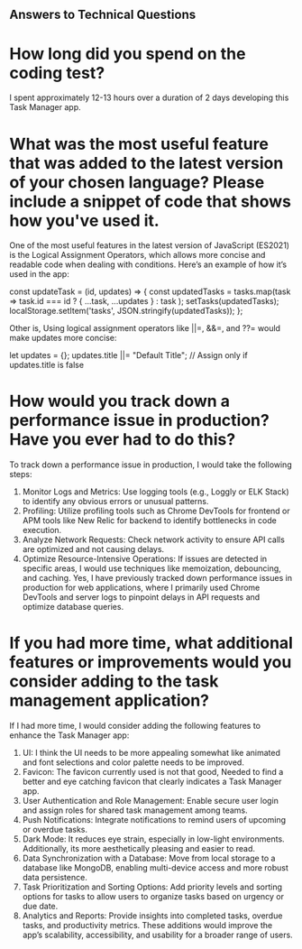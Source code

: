 ## Answers to Technical Questions

# How long did you spend on the coding test?
I spent approximately 12-13 hours over a duration of 2 days developing this Task Manager app. 

# What was the most useful feature that was added to the latest version of your chosen language? Please include a snippet of code that shows how you've used it.
One of the most useful features in the latest version of JavaScript (ES2021) is the Logical Assignment Operators, which allows more concise and readable code when dealing with conditions.
Here’s an example of how it’s used in the app:

const updateTask = (id, updates) => {
  const updatedTasks = tasks.map(task => 
    task.id === id ? { ...task, ...updates } : task
  );
  setTasks(updatedTasks);
  localStorage.setItem('tasks', JSON.stringify(updatedTasks));
};

Other is, Using logical assignment operators like ||=, &&=, and ??= would make updates more concise:

let updates = {};
updates.title ||= "Default Title"; // Assign only if updates.title is false

# How would you track down a performance issue in production? Have you ever had to do this?
To track down a performance issue in production, I would take the following steps:

1. Monitor Logs and Metrics: Use logging tools (e.g., Loggly or ELK Stack) to identify any obvious errors or unusual patterns.
2. Profiling: Utilize profiling tools such as Chrome DevTools for frontend or APM tools like New Relic for backend to identify bottlenecks in code execution.
3. Analyze Network Requests: Check network activity to ensure API calls are optimized and not causing delays.
4. Optimize Resource-Intensive Operations: If issues are detected in specific areas, I would use techniques like memoization, debouncing, and caching. 
Yes, I have previously tracked down performance issues in production for web applications, where I primarily used Chrome DevTools and server logs to pinpoint delays in API requests and optimize database queries.

# If you had more time, what additional features or improvements would you consider adding to the task management application?
If I had more time, I would consider adding the following features to enhance the Task Manager app:

1. UI: I think the UI needs to be more appealing somewhat like animated and font selections and color palette needs to be improved.
2. Favicon: The favicon currently used is not that good, Needed to find a better and eye catching favicon that clearly indicates a Task Manager app. 
3. User Authentication and Role Management: Enable secure user login and assign roles for shared task management among teams.
4. Push Notifications: Integrate notifications to remind users of upcoming or overdue tasks.
5. Dark Mode: It reduces eye strain, especially in low-light environments. Additionally, its more aesthetically pleasing and easier to read.
6. Data Synchronization with a Database: Move from local storage to a database like MongoDB, enabling multi-device access and more robust data persistence.
7. Task Prioritization and Sorting Options: Add priority levels and sorting options for tasks to allow users to organize tasks based on urgency or due date.
8. Analytics and Reports: Provide insights into completed tasks, overdue tasks, and productivity metrics.
These additions would improve the app’s scalability, accessibility, and usability for a broader range of users.
